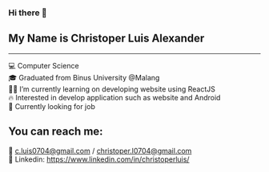 ### Hi there 👋

## My Name is Christoper Luis Alexander
<hr />

💻 Computer Science <br />
🎓 Graduated from Binus University @Malang <br />
👩‍💻 I’m currently learning on developing website using ReactJS <br />
🔥 Interested in develop application such as website and Android <br />
💼 Currently looking for job

## You can reach me:
📧 c.luis0704@gmail.com / christoper.l0704@gmail.com <br />
🔗 Linkedin: https://www.linkedin.com/in/christoperluis/

<!--
**Christoper0704/Christoper0704** is a ✨ _special_ ✨ repository because its `README.md` (this file) appears on your GitHub profile.

Here are some ideas to get you started:

- 🔭 I’m currently working on ...
- 🌱 I’m currently learning ...
- 👯 I’m looking to collaborate on ...
- 🤔 I’m looking for help with ...
- 💬 Ask me about ...
- 📫 How to reach me: ...
- 😄 Pronouns: ...
- ⚡ Fun fact: ...
-->

